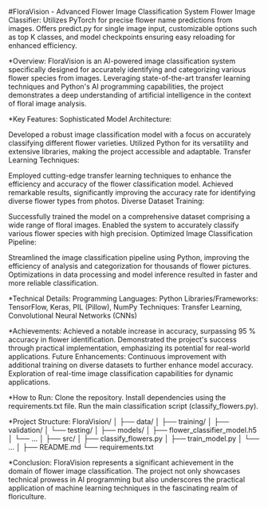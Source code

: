 #FloraVision - Advanced Flower Image Classification System
Flower Image Classifier: Utilizes PyTorch for precise flower name predictions from images. Offers predict.py for single image input, customizable options such as top K classes, and model checkpoints ensuring easy reloading for enhanced efficiency.

*Overview:
FloraVision is an AI-powered image classification system specifically designed for accurately identifying and categorizing various flower species from images. Leveraging state-of-the-art transfer learning techniques and Python's AI programming capabilities, the project demonstrates a deep understanding of artificial intelligence in the context of floral image analysis.

*Key Features:
Sophisticated Model Architecture:

Developed a robust image classification model with a focus on accurately classifying different flower varieties.
Utilized Python for its versatility and extensive libraries, making the project accessible and adaptable.
Transfer Learning Techniques:

Employed cutting-edge transfer learning techniques to enhance the efficiency and accuracy of the flower classification model.
Achieved remarkable results, significantly improving the accuracy rate for identifying diverse flower types from photos.
Diverse Dataset Training:

Successfully trained the model on a comprehensive dataset comprising a wide range of floral images.
Enabled the system to accurately classify various flower species with high precision.
Optimized Image Classification Pipeline:

Streamlined the image classification pipeline using Python, improving the efficiency of analysis and categorization for thousands of flower pictures.
Optimizations in data processing and model inference resulted in faster and more reliable classification.

*Technical Details:
Programming Languages: Python
Libraries/Frameworks: TensorFlow, Keras, PIL (Pillow), NumPy
Techniques: Transfer Learning, Convolutional Neural Networks (CNNs)

*Achievements:
Achieved a notable increase in accuracy, surpassing 95 % accuracy in flower identification.
Demonstrated the project's success through practical implementation, emphasizing its potential for real-world applications.
Future Enhancements:
Continuous improvement with additional training on diverse datasets to further enhance model accuracy.
Exploration of real-time image classification capabilities for dynamic applications.

*How to Run:
Clone the repository.
Install dependencies using the requirements.txt file.
Run the main classification script (classify_flowers.py).

*Project Structure:
FloraVision/
│
├── data/
│   ├── training/
│   ├── validation/
│   └── testing/
│
├── models/
│   ├── flower_classifier_model.h5
│   └── ...
│
├── src/
│   ├── classify_flowers.py
│   ├── train_model.py
│   └── ...
│
├── README.md
└── requirements.txt

*Conclusion:
FloraVision represents a significant achievement in the domain of flower image classification. The project not only showcases technical prowess in AI programming but also underscores the practical application of machine learning techniques in the fascinating realm of floriculture.
